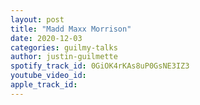 ```yaml
---
layout: post
title: "Madd Maxx Morrison"
date: 2020-12-03
categories: guilmy-talks
author: justin-guilmette
spotify_track_id: 0GiOK4rKAs8uP0GsNE3IZ3
youtube_video_id: 
apple_track_id: 
---
```

